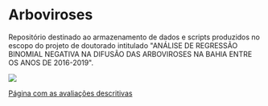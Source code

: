 # Arboviroses

Repositório destinado ao armazenamento de dados e scripts produzidos no escopo do projeto de doutorado intitulado "ANÁLISE DE REGRESSÃO BINOMIAL NEGATIVA NA 
DIFUSÃO DAS ARBOVIROSES NA BAHIA ENTRE OS ANOS DE 2016-2019".

<img src="Análise das Arboviroses/code/tese_logo.png">

<a href="https://rpubs.com/MairaLimaS"> Página com as avaliações descritivas</a>



